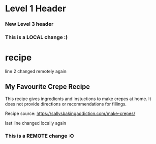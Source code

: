 # Level 1 Header
### New Level 3 header
### This is a LOCAL change :)
# recipe
line 2 changed remotely again
## My Favourite Crepe Recipe
This recipe gives ingredients and instuctions to make crepes at home. It does not provide directions or recommendations for fillings. 

Recipe source: https://sallysbakingaddiction.com/make-crepes/

last line changed locally again
### This is a REMOTE change :O
